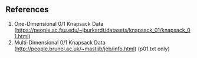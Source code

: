 
## References

1. One-Dimensional 0/1 Knapsack Data (https://people.sc.fsu.edu/~jburkardt/datasets/knapsack_01/knapsack_01.html)
2. Multi-Dimensional 0/1 Knapsack Data (http://people.brunel.ac.uk/~mastjjb/jeb/info.html) (p01.txt only)